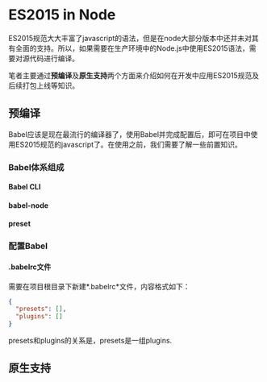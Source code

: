 # ES2015 in Node

ES2015规范大大丰富了javascript的语法，但是在node大部分版本中还并未对其有全面的支持。所以，如果需要在生产环境中的Node.js中使用ES2015语法，需要对源代码进行编译。

笔者主要通过**预编译**及**原生支持**两个方面来介绍如何在开发中应用ES2015规范及后续打包上线等知识。

## 预编译

Babel应该是现在最流行的编译器了，使用Babel并完成配置后，即可在项目中使用ES2015规范的javascript了。在使用之前，我们需要了解一些前置知识。

### Babel体系组成

#### Babel CLI

#### babel-node

#### preset



### 配置Babel

#### .babelrc文件

需要在项目根目录下新建*.babelrc*文件，内容格式如下：

```json
{
  "presets": [],
  "plugins": []
}
```

presets和plugins的关系是，presets是一组plugins.

## 原生支持

